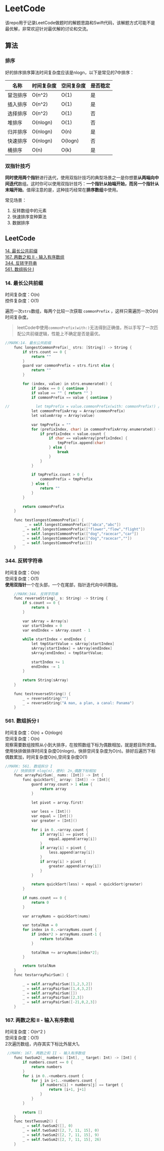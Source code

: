 # LeetCode
该repo用于记录LeetCode做题时的解题思路和Swift代码，该解题方式可能不是最优解，非常欢迎针对最优解的讨论和交流。

## 算法
### 排序
好的排序排序算法时间复杂度应该是nlogn，以下是常见的7中排序：

| 名称 | 时间复杂度 | 空间复杂度 | 是否稳定 |
| --- | --- | --- | --- |
| 冒泡排序 | O(n^2) | O(1) | 是 |
| 插入排序 | O(n^2) | O(1) | 是 |
| 选择排序 | O(n^2) | O(1) | 否 |
| 堆排序 | O(nlogn) | O(1) | 否 |
| 归并排序 | O(nlogn) | O(n) | 是 |
| 快速排序 | O(nlogn) | O(logn) | 否 |
| 桶排序 | O(n) | O(k) | 是 |

### 双指针技巧
**同时使用两个指针**进行迭代，使用双指针技巧的典型场景之一是你想要**从两端向中间迭代**数组。这时你可以使用双指针技巧：**一个指针从始端开始，而另一个指针从末端开始**。值得注意的是，这种技巧经常在**排序数组**中使用。

常见场景：
1. 反转数组中的元素  
2. 快速排序变种算法
3. 数据排序


## LeetCode
[14. 最长公共前缀](#14-最长公共前缀)  
[167. 两数之和 II - 输入有序数组](#167-两数之和-ii-输入有序数组)  
[344. 反转字符串](#344-反转字符串)  
[561. 数组拆分 I](#561-数组拆分-i)

### 14. 最长公共前缀
时间复杂度：O(n)  
控件复杂度：O(1)

遍历一次`strs`数组，每两个比较一次获取 `commonPrefix` ，这样只需遍历一次O(n)时间复杂度。
> leetCode中使用`commonPrefix(with:)`无法得到正确值，所以手写了一次匹配公共前缀逻辑，性能上不确定是否是最优。

``` objective-c
//MARK:14. 最长公共前缀
    func longestCommonPrefix(_ strs: [String]) -> String {
        if strs.count == 0 {
            return ""
        }
        guard var commonPrefix = strs.first else {
            return ""
        }
        
        for (index, value) in strs.enumerated() {
            if index == 0 { continue }
            if value == "" { return "" }
            if commonPrefix == value { continue }
            
//            let tmpPrefix = value.commonPrefix(with: commonPrefix!) // leetCode 编译器无法正确返回commonPrefix 方法
            let commonPrefixArray = Array(commonPrefix)
            let valueArray = Array(value)
            
            var tmpPrefix = ""
            for (prefixIndex, char) in commonPrefixArray.enumerated() {
                if prefixIndex < value.count {
                    if char == valueArray[prefixIndex] {
                        tmpPrefix.append(char)
                    } else {
                        break
                    }
                }
            }
            
            if tmpPrefix.count > 0 {
                commonPrefix = tmpPrefix
            } else {
                return ""
            }
        }
        
        return commonPrefix
    }
    
    func testlongestCommonPrefix() {
         _ = self.longestCommonPrefix(["abca","abc"])
        _ = self.longestCommonPrefix(["flower","flow","flight"])
        _ = self.longestCommonPrefix(["dog","racecar","car"])
        _ = self.longestCommonPrefix(["dog","racecar",""])
        _ = self.longestCommonPrefix([])
    }
```

### 344. 反转字符串
时间复杂度：O(n)  
空间复杂度：O(1)  
**使用双指针**一个在头部，一个在尾部，指针迭代向中间靠拢。

```objective-c
    //MARK:344. 反转字符串
    func reverseString(_ s: String) -> String {
        if s.count == 0 {
            return s
        }
        
        var sArray = Array(s)
        var startIndex = 0
        var endIndex = sArray.count - 1
        
        while startIndex < endIndex {
            let tmpStartValue = sArray[startIndex]
            sArray[startIndex] = sArray[endIndex]
            sArray[endIndex] = tmpStartValue;
            
            startIndex += 1
            endIndex -= 1
        }
        
        return String(sArray)
    }
    
    func testreverseString() {
        _ = reverseString("")
        _ = reverseString("A man, a plan, a canal: Panama")
    }
```

### 561. 数组拆分 I
时间复杂度：O(n) + O(nlogn)  
空间复杂度：O(n)  
观察需要数组按照从小到大排序，在按照数组下标为偶数相加，就是题目所求值。使用快排做排序时间复杂度O(nlogn)，快排空间复杂度为O(n)。排好后遍历下标偶数累加，时间复杂度O(n),空间复杂度O(1)  

```objective-c
//MARK: 561. 数组拆分 I
    // 快排排序 nlog(n)，便利: 2n,偶数下标相加
    func arrayPairSum(_ nums: [Int]) -> Int {
        func quickSort(_ array: [Int]) -> [Int]{
            guard array.count > 1 else {
                return array
            }
            
            let pivot = array.first!
            
            var less = [Int]()
            var equal = [Int]()
            var greater = [Int]()
            
            for i in 0..<array.count {
                if array[i] == pivot {
                    equal.append(array[i])
                }
                if array[i] < pivot {
                    less.append(array[i])
                }
                if array[i] > pivot {
                    greater.append(array[i])
                }
            }
            
            return quickSort(less) + equal + quickSort(greater)
        }
        
        if nums.count == 0 {
            return 0
        }
        
        var arrayNums = quickSort(nums)
        
        var totalNum = 0
        for index in 0..<arrayNums.count {
            if index*2 > arrayNums.count-1 {
                return totalNum
            }
            
            totalNum += arrayNums[index*2];
        }

        return totalNum
    }
    func testarrayPairSum() {
        
        _ = self.arrayPairSum([1,2,3,2])
        _ = self.arrayPairSum([1,4,3,2])
        _ = self.arrayPairSum([])
        _ = self.arrayPairSum([2,3])
        _ = self.arrayPairSum([-21,0,2,3])
    }
```

### 167. 两数之和 II - 输入有序数组
时间复杂度：O(n^2 )  
空间复杂度：O(1)  
2次遍历数组，内存其实下标比外层大1。  

```objective-c
 //MARK: 167. 两数之和 II - 输入有序数组
    func twoSum2(_ numbers: [Int], _ target: Int) -> [Int] {
        if numbers.count == 0 {
            return numbers
        }
        for i in 0..<numbers.count {
            for j in i+1..<numbers.count {
                if numbers[i] + numbers[j] == target {
                    return [i+1, j+1]
                }
            }
        }
        
        return []
    }
    func testTwosum2() {
        _ = self.twoSum2([], 0)
        _ = self.twoSum2([2, 7, 11, 15], 0)
        _ = self.twoSum2([2, 7, 11, 15], 9)
        _ = self.twoSum2([2, 7, 11, 15], 26)
    }
```